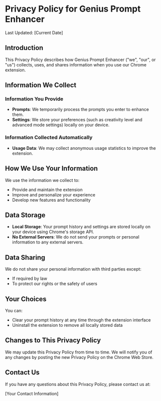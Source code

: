 # Privacy Policy for Genius Prompt Enhancer

Last Updated: [Current Date]

## Introduction

This Privacy Policy describes how Genius Prompt Enhancer ("we", "our", or "us") collects, uses, and shares information when you use our Chrome extension.

## Information We Collect

### Information You Provide

- **Prompts**: We temporarily process the prompts you enter to enhance them.
- **Settings**: We store your preferences (such as creativity level and advanced mode settings) locally on your device.

### Information Collected Automatically

- **Usage Data**: We may collect anonymous usage statistics to improve the extension.

## How We Use Your Information

We use the information we collect to:

- Provide and maintain the extension
- Improve and personalize your experience
- Develop new features and functionality

## Data Storage

- **Local Storage**: Your prompt history and settings are stored locally on your device using Chrome's storage API.
- **No External Servers**: We do not send your prompts or personal information to any external servers.

## Data Sharing

We do not share your personal information with third parties except:

- If required by law
- To protect our rights or the safety of users

## Your Choices

You can:

- Clear your prompt history at any time through the extension interface
- Uninstall the extension to remove all locally stored data

## Changes to This Privacy Policy

We may update this Privacy Policy from time to time. We will notify you of any changes by posting the new Privacy Policy on the Chrome Web Store.

## Contact Us

If you have any questions about this Privacy Policy, please contact us at:

[Your Contact Information]
